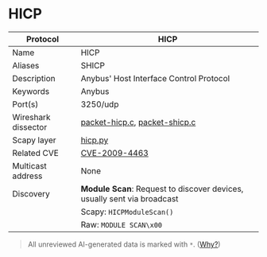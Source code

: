 # HICP

| Protocol | HICP |
|---|---|
| Name | HICP |
| Aliases | SHICP |
| Description | Anybus' Host Interface Control Protocol |
| Keywords | Anybus |
| Port(s) | 3250/udp |
| Wireshark dissector | [packet-hicp.c](https://github.com/wireshark/wireshark/blob/master/epan/dissectors/packet-hicp.c), [packet-shicp.c](https://github.com/wireshark/wireshark/blob/master/epan/dissectors/packet-shicp.c) |
| Scapy layer | [hicp.py](https://github.com/secdev/scapy/blob/master/scapy/contrib/hicp.py) |
| Related CVE | [CVE-2009-4463](https://nvd.nist.gov/vuln/detail/CVE-2009-4463) |
| Multicast address | None |
| Discovery | **Module Scan**: Request to discover devices, usually sent via broadcast
| | Scapy: `HICPModuleScan()`
| | Raw: `MODULE SCAN\x00` |



> All unreviewed AI-generated data is marked with `*`. ([Why?](../srcs/README.md#note-on-ai-generated-content))
